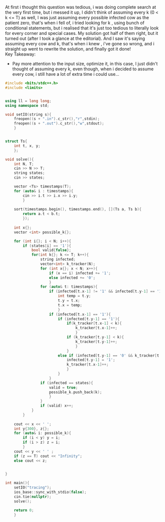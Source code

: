 At first i thought this question was tedious, i was doing complete search at the very first time, but i messed it up, I didn't think of assuming every k (0 < k <= T) as well, I was just assuming every possible infected cow as the patient zero, that's when i fell of, i tried looking for k , using bunch of conditional statements, but i realised that it's just too tedious to literally look for every corner and special cases. My solution got half of them right, but it turned out (after I took a glance at the editorial). And I saw it's saying assuming every cow and k, that's when i knew , i've gone so wrong, and i straight up went to rewrite the solution, and finally got it done!
<br>
Key Takeaway:
- Pay more attention to the input size, optimize it, in this case, I just didn't thought of assuming every k, even though, when i decided to assume every cow, i still have a lot of extra time i could use...

```cpp
#include <bits/stdc++.h>
#include <limits>


using ll = long long;
using namespace std;

void setIO(string s){
	freopen((s + ".in").c_str(),"r",stdin);
	freopen((s + ".out").c_str(),"w",stdout);
	}


struct Ts{
	int t, x, y;
	};

void solve(){
	int N, T;
	cin >> N >> T;
	string states;
	cin >> states;

	vector <Ts> timestamps(T);
	for (auto& i : timestamps){
		cin >> i.t >> i.x >> i.y;
		}
	
	sort(timestamps.begin(), timestamps.end(), [](Ts a, Ts b){
		return a.t < b.t;
		});
	
	int x{};
	vector <int> possible_k{};

	for (int i{}; i < N; i++){
		if (states[i] == '1'){
			bool valid{false};
			for(int k{}; k <= T; k++){
				string infected;
				vector<int> k_tracker(N);
				for (int x{}; x < N; x++){
					if (x == i) infected += '1';
					else infected += '0';
					}
				for (auto& t: timestamps){
					if (infected[t.x-1] != '1' && infected[t.y-1] == '1') {
						int temp = t.y;
						t.y = t.x;
						t.x = temp;
						}
					if (infected[t.x-1] == '1'){
						if (infected[t.y-1] == '1'){
						  	if(k_tracker[t.x-1] < k){
								k_tracker[t.x-1]++;
								}
							if (k_tracker[t.y-1] < k){
								k_tracker[t.y-1]++;
								}
							}
						else if (infected[t.y-1] == '0' && k_tracker[t.x-1] < k){
							infected[t.y-1] = '1';
							k_tracker[t.x-1]++;
							}
						}
					}
				if (infected == states){
					valid = true;
					possible_k.push_back(k);
					}
				}
				if (valid) x++;
			}
		}
	
	cout << x << ' ';
	int y{300}, z{};
	for (auto& i: possible_k){
		if (i < y) y = i;
		if (i > z) z = i;
		}
	cout << y << ' ' ;
	if (z == T) cout << "Infinity";
	else cout << z;
	

}

int main(){
	setIO("tracing");
	ios_base::sync_with_stdio(false);
	cin.tie(nullptr);
	solve();

	return 0;
	}
```